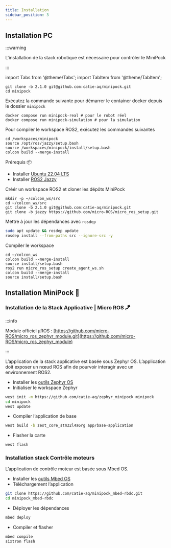 ```yaml
---
title: Installation
sidebar_position: 3
---
```


## Installation PC

:::warning

L'installation de la stack robotique est nécessaire pour contrôler le MiniPock

:::

import Tabs from '@theme/Tabs';
import TabItem from '@theme/TabItem';

<Tabs>
<TabItem value="docker" label="Docker 🐳" default>

```shell
git clone -b 2.1.0 git@github.com:catie-aq/minipock.git
cd minipock
```

Exécutez la commande suivante pour démarrer le container docker depuis le dossier `minipock`

```shell
docker compose run minipock-real # pour le robot réel
docker compose run minipock-simulation # pour la simulation
```

Pour compiler le workspace ROS2, exécutez les commandes suivantes

```shell
cd /workspaces/minipock
source /opt/ros/jazzy/setup.bash
source /workspaces/minipock/install/setup.bash
colcon build --merge-install
```

</TabItem>

<TabItem value="standalone" label="Standalone 🖥️">

Prérequis 📦

- Installer [Ubuntu 22.04 LTS](https://ubuntu.com/download/raspberry-pi)
- Installer [ROS2 Jazzy](https://docs.ros.org/en/humble/Installation.html)
  
Créér un workspace ROS2 et cloner les dépôts MiniPock

```shell
mkdir -p ~/colcon_ws/src
cd ~/colcon_ws/src
git clone -b 2.1.0 git@github.com:catie-aq/minipock.git
git clone -b jazzy https://github.com/micro-ROS/micro_ros_setup.git
```

Mettre à jour les dépendances avec `rosdep`

```bash
sudo apt update && rosdep update
rosdep install --from-paths src --ignore-src -y
```

Compiler le workspace

```shell
cd ~/colcon_ws
colcon build --merge-install
source install/setup.bash
ros2 run micro_ros_setup create_agent_ws.sh
colcon build --merge-install
source install/setup.bash
```

</TabItem>

</Tabs>

## Installation MiniPock 🚀

### Installation de la Stack Applicative | Micro ROS 🪁

:::info

Module officiel µROS : [https://github.com/micro-ROS/micro_ros_zephyr_module.git](https://github.com/micro-ROS/micro_ros_zephyr_module)

:::

L’application de la stack applicative est basée sous Zephyr OS. L’application doit exposer un nœud ROS afin de pourvoir interagir avec un environnement ROS2.

- Installer les [outils Zephyr OS](https://docs.zephyrproject.org/latest/develop/getting_started/index.html)
- Initialiser le workspace Zephyr

```bash
west init -m https://github.com/catie-aq/zephyr_minipock minipock
cd minipock
west update
```

- Compiler l’application de base

```bash
west build -b zest_core_stm32l4a6rg app/base-application
```

- Flasher la carte

```bash
west flash
```

### Installation stack Contrôle moteurs

L’application de contrôle moteur est basée sous Mbed OS.

- Installer les [outils Mbed OS](https://6tron.catie-lab.net/ressources_logicielles/mbed/)
- Téléchargement l’application

```bash
git clone https://github.com/catie-aq/minipock_mbed-rbdc.git
cd minipock_mbed-rbdc
```

- Déployer les dépendances

```bash
mbed deploy
```

- Compiler et flasher

```bash
mbed compile
sixtron flash
```
